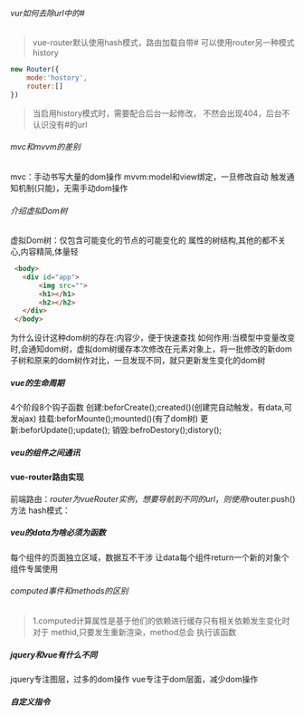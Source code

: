 ###### vur如何去除url中的#
>vue-router默认使用hash模式，路由加载自带#
可以使用router另一种模式history
``` js 
new Router({
    mode:'hostory',
    router:[]
})
 ```
 >当启用history模式时，需要配合后台一起修改，
 不然会出现404，后台不认识没有#的url

 ###### mvc和mvvm的差别
 mvc：手动书写大量的dom操作
 mvvm:model和view绑定，一旦修改自动
 触发通知机制(只能)，无需手动dom操作

 ###### 介绍虚拟Dom树
 虚拟Dom树：仅包含可能变化的节点的可能变化的
 属性的树结构,其他的都不关心,内容精简,体量轻
 ``` html
  <body>
    <div id="app">
        <img src="">
        <h1></h1>
        <h2></h2>
    </div>
  </body>
  ```
  为什么设计这种dom树的存在:内容少，便于快速查找
  如何作用:当模型中变量改变时,会通知dom树，虚拟dom树缓存本次修改在元素对象上，将一批修改的新dom子树和原来的dom树作对比，一旦发现不同，就只更新发生变化的dom树

  ##### vue的生命周期
  4个阶段8个钩子函数
  创建:beforCreate();created()(创建完自动触发，有data,可发ajax)
  挂载:beforMounte();mounted()(有了dom树)
  更新:beforUpdate();update();
  销毁:befroDestory();distory();

  ##### veu的组件之间通讯

  #### vue-router路由实现
  前端路由：$router为vueRouter实例，想要导航到不同的url，则使用$router.push()方法
  hash模式：
  ##### veu的data为啥必须为函数
  每个组件的页面独立区域，数据互不干涉
  让data每个组件return一个新的对象个
  组件专属使用
  ###### computed事件和methods的区别
  >1.computed计算属性是基于他们的依赖进行缓存只有相关依赖发生变化时对于 
  >methid,只要发生重新渲染，method总会
  执行该函数
  ##### jquery和vue有什么不同
  jquery专注图层，过多的dom操作
  vue专注于dom层面，减少dom操作
  ##### 自定义指令
